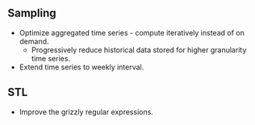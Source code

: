 ## Sampling

* Optimize aggregated time series - compute iteratively instead of on demand.
    * Progressively reduce historical data stored for higher granularity time series.
* Extend time series to weekly interval.

## STL

* Improve the grizzly regular expressions.